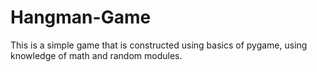 # Hangman-Game
This is a simple game that is constructed using basics of pygame, using knowledge of math and random modules.
